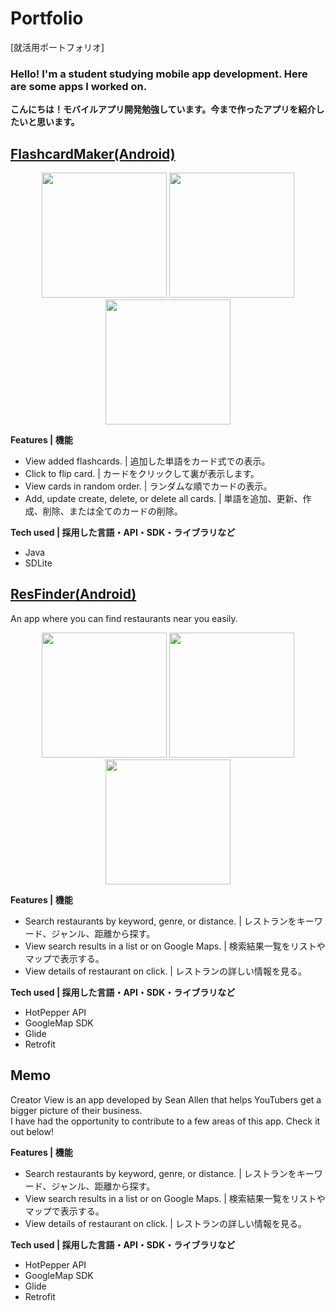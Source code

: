 # Portfolio
[就活用ポートフォリオ]

### Hello! I'm a student studying mobile app development. Here are some apps I worked on.
**こんにちは！モバイルアプリ開発勉強しています。今まで作ったアプリを紹介したいと思います。**

## [FlashcardMaker(Android)](https://github.com/lumnaw11/Flashcard-Maker-Android-App-SQLite)

<p align="center">
 <img src="", width="200"/>
<img src="", width="200"/>
<img src="", width="200"/>
</p>

**Features | 機能**
- View added flashcards. | 追加した単語をカード式での表示。
- Click to flip card. | カードをクリックして裏が表示します。
- View cards in random order. | ランダムな順でカードの表示。
- Add, update create, delete, or delete all cards. | 単語を追加、更新、作成、削除、または全てのカードの削除。


**Tech used | 採用した言語・API・SDK・ライブラリなど**
- Java
- SDLite



## [ResFinder(Android)](https://github.com/lumnaw11/Restaurant-Finder-Android)
An app where you can find restaurants near you easily.


<p align="center">
<img src="https://github.com/lumnaw11/Restaurant-Finder-Android/assets/122884728/ae81b246-1c2c-42ef-b4d1-fd6a967c31cb" width="200"/>
<img src="https://github.com/lumnaw11/Restaurant-Finder-Android/assets/122884728/902e2b45-cd26-4b59-97ae-b839bea58ff1" width="200"/>
<img src="https://github.com/lumnaw11/Restaurant-Finder-Android/assets/122884728/c0deb787-5e68-4db2-acbf-b9a918cd3410" width="200"/>
</p>

**Features | 機能**
- Search restaurants by keyword, genre, or distance. | レストランをキーワード、ジャンル、距離から探す。
- View search results in a list or on Google Maps. | 検索結果一覧をリストやマップで表示する。
- View details of restaurant on click. | レストランの詳しい情報を見る。

**Tech used | 採用した言語・API・SDK・ライブラリなど**
- HotPepper API
- GoogleMap SDK
- Glide
- Retrofit

## Memo
Creator View is an app developed by Sean Allen that helps YouTubers get a bigger picture of their business. 
<br>I have had the opportunity to contribute to a few areas of this app. Check it out below!

<p align="center">

 </p>


**Features | 機能**
- Search restaurants by keyword, genre, or distance. | レストランをキーワード、ジャンル、距離から探す。
- View search results in a list or on Google Maps. | 検索結果一覧をリストやマップで表示する。
- View details of restaurant on click. | レストランの詳しい情報を見る。

**Tech used | 採用した言語・API・SDK・ライブラリなど**
- HotPepper API
- GoogleMap SDK
- Glide
- Retrofit
